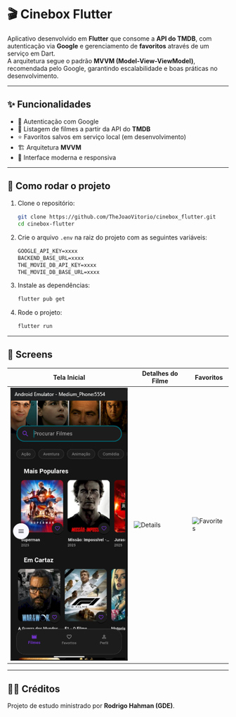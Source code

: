 # 🎬 Cinebox Flutter

Aplicativo desenvolvido em **Flutter** que consome a **API do TMDB**, com autenticação via **Google** e gerenciamento de **favoritos** através de um serviço em Dart.  
A arquitetura segue o padrão **MVVM (Model-View-ViewModel)**, recomendada pelo Google, garantindo escalabilidade e boas práticas no desenvolvimento.  

---

## ✨ Funcionalidades
- 🔑 Autenticação com Google  
- 🎥 Listagem de filmes a partir da API do **TMDB**  
- ⭐ Favoritos salvos em serviço local (em desenvolvimento)
- 🏗️ Arquitetura **MVVM**  
- 📱 Interface moderna e responsiva  

---

## 🚀 Como rodar o projeto  

1. Clone o repositório:
   ```bash
   git clone https://github.com/TheJoaoVitorio/cinebox_flutter.git
   cd cinebox-flutter
   ```

2. Crie o arquivo `.env` na raiz do projeto com as seguintes variáveis:  
   ```env
   GOOGLE_API_KEY=xxxx
   BACKEND_BASE_URL=xxxx
   THE_MOVIE_DB_API_KEY=xxxx
   THE_MOVIE_DB_BASE_URL=xxxx
   ```

3. Instale as dependências:  
   ```bash
   flutter pub get
   ```

4. Rode o projeto:  
   ```bash
   flutter run
   ```

---

## 📸 Screens  

| Tela Inicial | Detalhes do Filme | Favoritos |
|--------------|-------------------|------------|
| ![Home](images_screens/HomePage.png) | ![Details](screens/details.png) | ![Favorites](screens/favorites.png) |


---

## 👨‍🏫 Créditos  
Projeto de estudo ministrado por **Rodrigo Hahman (GDE)**.  
